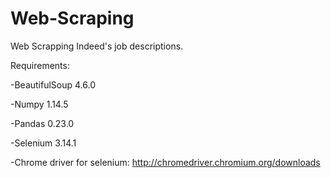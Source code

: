 # Web-Scraping
Web Scrapping Indeed's job descriptions.

Requirements:

-BeautifulSoup 4.6.0

-Numpy 1.14.5

-Pandas 0.23.0

-Selenium 3.14.1

-Chrome driver for selenium:
http://chromedriver.chromium.org/downloads
